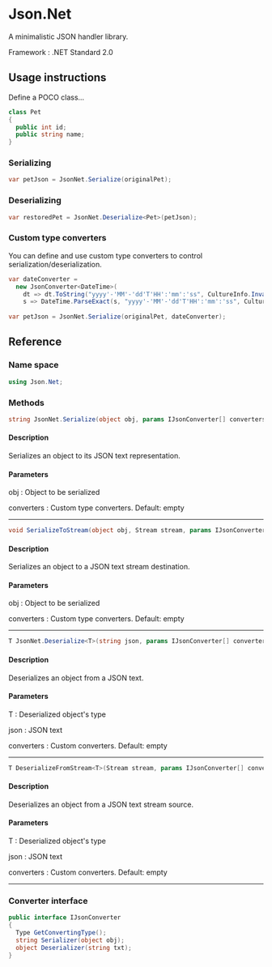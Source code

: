 # Json.Net
A minimalistic JSON handler library. 

Framework : .NET Standard 2.0


## Usage instructions
Define a POCO class...

``` cs
class Pet
{
  public int id;
  public string name;
}
```

### Serializing
``` cs
var petJson = JsonNet.Serialize(originalPet);
```

### Deserializing
``` cs
var restoredPet = JsonNet.Deserialize<Pet>(petJson);
```            

### Custom type converters
You can define and use custom type converters to control serialization/deserialization.
``` cs
var dateConverter = 
  new JsonConverter<DateTime>(
    dt => dt.ToString("yyyy'-'MM'-'dd'T'HH':'mm':'ss", CultureInfo.InvariantCulture),
    s => DateTime.ParseExact(s, "yyyy'-'MM'-'dd'T'HH':'mm':'ss", CultureInfo.InvariantCulture));
  
var petJson = JsonNet.Serialize(originalPet, dateConverter);
```

## Reference

### Name space
``` cs
using Json.Net;
```

### Methods
``` cs
string JsonNet.Serialize(object obj, params IJsonConverter[] converters)
```

  #### Description
  Serializes an object to its JSON text representation.

  #### Parameters
  obj        : Object to be serialized  
  
  converters : Custom type converters. Default: empty

***

``` cs
void SerializeToStream(object obj, Stream stream, params IJsonConverter[] converters)
```

  #### Description
  Serializes an object to a JSON text stream destination.

  #### Parameters
  obj        : Object to be serialized  
  
  converters : Custom type converters. Default: empty

***

``` cs
T JsonNet.Deserialize<T>(string json, params IJsonConverter[] converters)
```
  
  #### Description
  Deserializes an object from a JSON text.
  
  #### Parameters
  T : Deserialized object's type
  
  json : JSON text
  
  converters : Custom converters. Default: empty
  
***

``` cs
T DeserializeFromStream<T>(Stream stream, params IJsonConverter[] converters)
```
  
  #### Description
  Deserializes an object from a JSON text stream source.
  
  #### Parameters
  T : Deserialized object's type
  
  json : JSON text
  
  converters : Custom converters. Default: empty
  
***

### Converter interface
``` cs
public interface IJsonConverter
{
  Type GetConvertingType();
  string Serializer(object obj);
  object Deserializer(string txt);
}
```  
